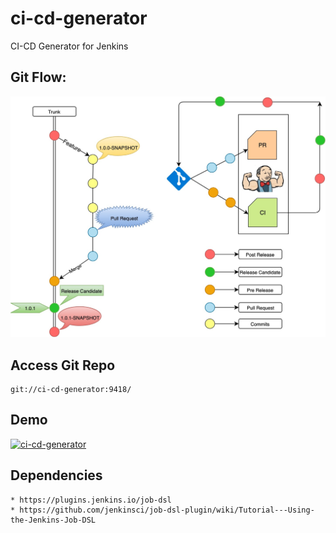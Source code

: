 # ci-cd-generator
CI-CD Generator for Jenkins

## Git Flow:
![Git FLow](images/gitFlow.jpg)

## Access Git Repo

```
git://ci-cd-generator:9418/
```

## Demo

[![ci-cd-generator](images/ci-cd-generator.gif)](https://youtu.be/23oZO27Xz74)

## Dependencies
	* https://plugins.jenkins.io/job-dsl
	* https://github.com/jenkinsci/job-dsl-plugin/wiki/Tutorial---Using-the-Jenkins-Job-DSL
